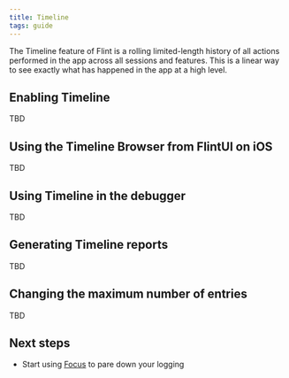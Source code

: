 ```yaml
---
title: Timeline
tags: guide
---
```


The Timeline feature of Flint is a rolling limited-length history of all actions performed in the app across all sessions and features. This is a linear way to see exactly what has happened in the app at a high level.

## Enabling Timeline

TBD

## Using the Timeline Browser from FlintUI on iOS

TBD

## Using Timeline in the debugger

TBD

## Generating Timeline reports

TBD

## Changing the maximum number of entries

TBD

## Next steps

* Start using [Focus](focus.md) to pare down your logging
